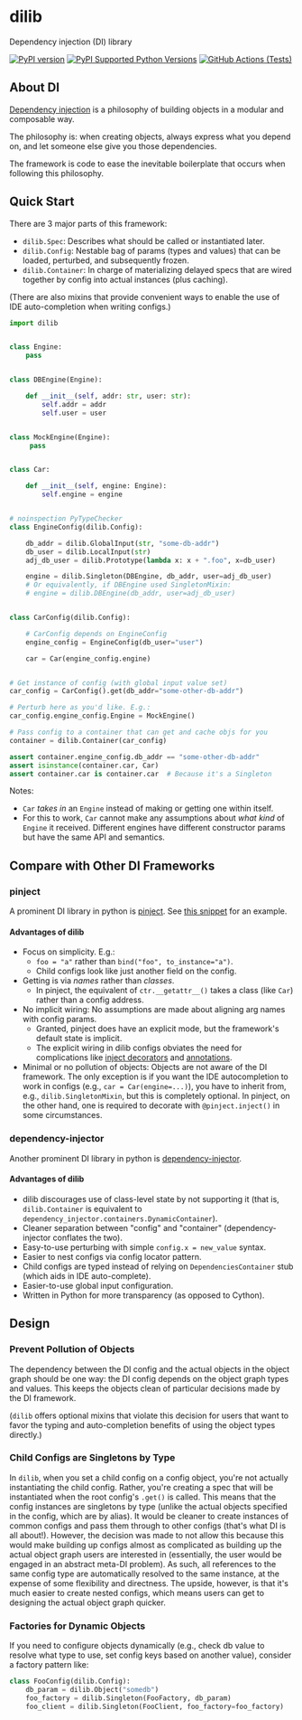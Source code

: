 # dilib

Dependency injection (DI) library

[![PyPI version](https://badge.fury.io/py/dilib.svg)](https://badge.fury.io/py/dilib)
[![PyPI Supported Python Versions](https://img.shields.io/pypi/pyversions/dilib.svg)](https://pypi.python.org/pypi/dilib/)
[![GitHub Actions (Tests)](https://github.com/ansatzcapital/dilib/workflows/Test/badge.svg)](https://github.com/ansatzcapital/dilib)

## About DI

[Dependency injection](https://en.wikipedia.org/wiki/Dependency_injection) is a philosophy of building objects in a modular and composable way.

The philosophy is: when creating objects, always express what you depend on, and let someone else give you those dependencies.

The framework is code to ease the inevitable boilerplate that occurs when following this philosophy.

## Quick Start

There are 3 major parts of this framework:
- `dilib.Spec`: Describes what should be called or instantiated later.
- `dilib.Config`: Nestable bag of params (types and values) that can be loaded, perturbed, and subsequently frozen.
- `dilib.Container`: In charge of materializing delayed specs that are wired together by config into actual instances (plus caching).

(There are also mixins that provide convenient ways to enable the use of IDE auto-completion when writing configs.)

```python
import dilib


class Engine:
    pass


class DBEngine(Engine):

    def __init__(self, addr: str, user: str):
        self.addr = addr
        self.user = user


class MockEngine(Engine):
     pass


class Car:

    def __init__(self, engine: Engine):
        self.engine = engine


# noinspection PyTypeChecker
class EngineConfig(dilib.Config):

    db_addr = dilib.GlobalInput(str, "some-db-addr")
    db_user = dilib.LocalInput(str)
    adj_db_user = dilib.Prototype(lambda x: x + ".foo", x=db_user)

    engine = dilib.Singleton(DBEngine, db_addr, user=adj_db_user)
    # Or equivalently, if DBEngine used SingletonMixin:
    # engine = dilib.DBEngine(db_addr, user=adj_db_user)


class CarConfig(dilib.Config):

    # CarConfig depends on EngineConfig
    engine_config = EngineConfig(db_user="user")

    car = Car(engine_config.engine)


# Get instance of config (with global input value set)
car_config = CarConfig().get(db_addr="some-other-db-addr")

# Perturb here as you'd like. E.g.:
car_config.engine_config.Engine = MockEngine()

# Pass config to a container that can get and cache objs for you
container = dilib.Container(car_config)

assert container.engine_config.db_addr == "some-other-db-addr"
assert isinstance(container.car, Car)
assert container.car is container.car  # Because it's a Singleton
```

Notes:
- `Car` *takes in* an `Engine` instead of making or getting one within itself.
- For this to work, `Car` cannot make any assumptions about *what kind* of `Engine` it received.
Different engines have different constructor params but have the same API and semantics.

## Compare with Other DI Frameworks

### pinject

A prominent DI library in python is [pinject](https://github.com/google/pinject). See [this snippet](http://ava-gitlabl001.psd.r53/snippets/23) for an example.

#### Advantages of dilib
- Focus on simplicity. E.g.:
  - `foo = "a"` rather than `bind("foo", to_instance="a")`.
  - Child configs look like just another field on the config.
- Getting is via *names* rather than *classes*.
  - In pinject, the equivalent of `ctr.__getattr__()` takes a class (like `Car`) rather than a config address.
- No implicit wiring: No assumptions are made about aligning arg names with config params.
  - Granted, pinject does have an explicit mode, but the framework's default state is implicit.
  - The explicit wiring in dilib configs obviates the need for complications like [inject decorators](https://github.com/google/pinject#safety) and [annotations](https://github.com/google/pinject#annotations).
- Minimal or no pollution of objects: Objects are not aware of the DI framework. The only exception is
if you want the IDE autocompletion to work in configs (e.g., `car = Car(engine=...)`), you have
to inherit from, e.g., `dilib.SingletonMixin`, but this is completely optional. 
In pinject, on the other hand, one is required to decorate with `@pinject.inject()` in some circumstances.

### dependency-injector

Another prominent DI library in python is [dependency-injector](https://github.com/ets-labs/python-dependency-injector).

#### Advantages of dilib
- dilib discourages use of class-level state by not supporting it (that is, `dilib.Container` is equivalent to `dependency_injector.containers.DynamicContainer`).
- Cleaner separation between "config" and "container" (dependency-injector conflates the two).
- Easy-to-use perturbing with simple `config.x = new_value` syntax.
- Easier to nest configs via config locator pattern.
- Child configs are typed instead of relying on `DependenciesContainer` stub (which aids in IDE auto-complete).
- Easier-to-use global input configuration.
- Written in Python for more transparency (as opposed to Cython).

## Design

### Prevent Pollution of Objects

The dependency between the DI config and the actual objects in the object graph should be one way: the DI config depends on the object graph types and values. This keeps the objects clean of particular decisions made by the DI framework.

(`dilib` offers optional mixins that violate this decision for users that want to favor the typing and auto-completion benefits of using the object types directly.)

### Child Configs are Singletons by Type

In `dilib`, when you set a child config on a config object, you're not actually instantiating the child config. Rather, you're creating a spec that will be instantiated when the root config's `.get()` is called. This means that the config instances are singletons by type (unlike the actual objects specified in the config, which are by alias). It would be cleaner to create instances of common configs and pass them through to other configs (that's what DI is all about!). However, the decision was made to not allow this because this would make building up configs almost as complicated as building up the actual object graph users are interested in (essentially, the user would be engaged in an abstract meta-DI problem). As such, all references to the same config type are automatically resolved to the same instance, at the expense of some flexibility and directness. The upside, however, is that it's much easier to create nested configs, which means users can get to designing the actual object graph quicker.

### Factories for Dynamic Objects

If you need to configure objects dynamically (e.g., check db value to resolve what type to use, set config keys based on another value), consider a factory pattern like:

```python
class FooConfig(dilib.Config):
    db_param = dilib.Object("somedb")
    foo_factory = dilib.Singleton(FooFactory, db_param)
    foo_client = dilib.Singleton(FooClient, foo_factory=foo_factory)
```
